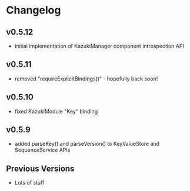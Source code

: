 # Changelog

v0.5.12
---
* initial implementation of KazukiManager component introspection API

v0.5.11
---
* removed "requireExplicitBindings()" - hopefully back soon!

v0.5.10
---
* fixed KazukiModule "Key" binding

v0.5.9
---
* added parseKey() and parseVersion() to KeyValueStore and SequenceService APIs

Previous Versions
---
* Lots of stuff

